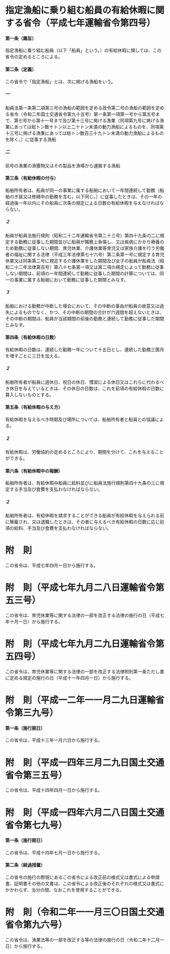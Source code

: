 # 指定漁船に乗り組む船員の有給休暇に関する省令（平成七年運輸省令第四号）
#### 第一条（趣旨）
指定漁船に乗り組む船員（以下「船員」という。）の有給休暇に関しては、この省令の定めるところによる。
#### 第二条（定義）
この省令で「指定漁船」とは、次に掲げる漁船をいう。
##### 一
船員法第一条第二項第三号の漁船の範囲を定める政令第二号の漁船の範囲を定める省令（令和二年国土交通省令第九十五号）第一条第一項第一号から第五号まで、第七号から第十一号まで及び第十三号に掲げる漁業（同項第九号に掲げる漁業にあっては総トン数十トン以上二十トン未満の動力漁船によるものを、同項第十三号に掲げる漁業にあっては総トン数百三十九トン未満の動力漁船によるものを除く。）に従事する漁船
##### 二
前号の漁業の漁獲物又はその製品を漁場から運搬する漁船
#### 第三条（有給休暇の付与）
船舶所有者は、船員が同一の事業に属する船舶において一年間連続して勤務（船舶のぎ装又は修繕中の勤務を含む。以下同じ。）に従事したときは、その一年の経過後一年以内にその船員に次条の規定による日数の有給休暇を与えなければならない。
##### ２
船員が船員法施行規則（昭和二十二年運輸省令第二十三号）第四十九条の二に規定する勤務に従事した期間並びに船員が職務上負傷し、又は疾病にかかり療養のため勤務に従事しない期間、育児休業、介護休業等育児又は家族介護を行う労働者の福祉に関する法律（平成三年法律第七十六号）第二条第一号に規定する育児休業又は同条第二号に規定する介護休業をした期間及び女子の船員が船員法（昭和二十二年法律第百号）第八十七条第一項又は第二項の規定によって勤務に従事しない期間は、前項の一年間連続して勤務に従事した期間の計算については、同一の事業に属する船舶において勤務に従事した期間とみなす。
##### ３
船舶における勤務が中断した場合において、その中断の事由が船員の故意又は過失によるものでなく、かつ、その中断の期間の合計が六週間を超えないときは、その中断の期間は、船員が当該期間の前後の勤務と連続して勤務に従事した期間とみなす。
#### 第四条（有給休暇の日数）
有給休暇の日数は、連続した勤務一年について十五日とし、連続した勤務三箇月を増すごとに三日を加える。
##### ２
船舶所有者が船員に週休日、祝日の休日、慣習による休日又はこれらに代わるべき休日を与えているときは、その休日の日数は、これを前項の有給休暇の日数に算入しないものとする。
#### 第五条（有給休暇の与え方）
有給休暇を与えるべき時期及び場所については、船舶所有者と船員との協議による。
##### ２
有給休暇は、労働協約の定めるところにより、期間を分けて、これを与えることができる。
#### 第六条（有給休暇中の報酬）
船舶所有者は、有給休暇中船員に給料並びに船員法施行規則第四十九条の三に規定する手当及び食費を支払わなければならない。
##### ２
船舶所有者は、有給休暇を請求することができる船員が有給休暇を与えられる前に解雇され、又は退職したときは、その者に与えるべき有給休暇の日数に応じ前項の給料、手当及び食費を支払わなければならない。
# 附　則
この省令は、平成七年四月一日から施行する。
# 附　則（平成七年九月二八日運輸省令第五三号）
この省令は、育児休業等に関する法律の一部を改正する法律の施行の日（平成七年十月一日）から施行する。
# 附　則（平成七年九月二九日運輸省令第五四号）
この省令は、育児休業等に関する法律の一部を改正する法律附則第一条ただし書に定める規定の施行の日（平成十一年四月一日）から施行する。
# 附　則（平成一二年一一月二九日運輸省令第三九号）
#### 第一条（施行期日）
この省令は、平成十三年一月六日から施行する。
# 附　則（平成一四年三月二九日国土交通省令第三五号）
この省令は、平成十四年四月一日から施行する。
# 附　則（平成一四年六月二八日国土交通省令第七九号）
#### 第一条（施行期日）
この省令は、平成十四年七月一日から施行する。
#### 第二条（経過措置）
この省令の施行の際現にあるこの省令による改正前の様式又は書式による申請書、証明書その他の文書は、この省令による改正後のそれぞれの様式又は書式にかかわらず、当分の間、なおこれを使用することができる。
# 附　則（令和二年一一月三〇日国土交通省令第九六号）
この省令は、漁業法等の一部を改正する等の法律の施行の日（令和二年十二月一日）から施行する。
